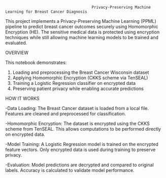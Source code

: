                                           Privacy-Preserving Machine Learning for Breast Cancer Diagnosis

This project implements a Privacy-Preserving Machine Learning (PPML) pipeline to predict breast cancer outcomes securely using Homomorphic Encryption (HE). The sensitive medical data is protected using encryption techniques while still allowing machine learning models to be trained and evaluated.

OVERVIEW

This notebook demonstrates:
1. Loading and preprocessing the Breast Cancer Wisconsin dataset
2. Applying Homomorphic Encryption (CKKS scheme via TenSEAL)
3. Training a Logistic Regression classifier on encrypted data
4. Preserving patient privacy while enabling accurate predictions

HOW IT WORKS

-Data Loading: The Breast Cancer dataset is loaded from a local file. Features are cleaned and preprocessed for classification.

-Homomorphic Encryption: The dataset is encrypted using the CKKS scheme from TenSEAL. This allows computations to be performed directly on encrypted data.

-Model Training: A Logistic Regression model is trained on the encrypted feature vectors. Only encrypted data is used during training to preserve privacy.

-Evaluation: Model predictions are decrypted and compared to original labels. Accuracy is calculated to validate model performance.
